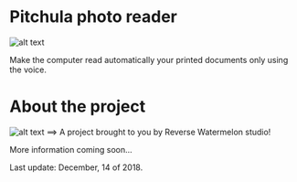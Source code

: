 # Pitchula photo reader

![alt text](https://github.com/reversewatermelon/pitchula/blob/master/data/image/pitchulaLogo.jpg) 

Make the computer read automatically your printed documents only using the voice.

# About the project

![alt text](https://github.com/reversewatermelon/pitchula/blob/master/data/image/reversewatermelonicon.png)
==> A project brought to you by Reverse Watermelon studio!

More information coming soon...

Last update: December, 14 of 2018.
